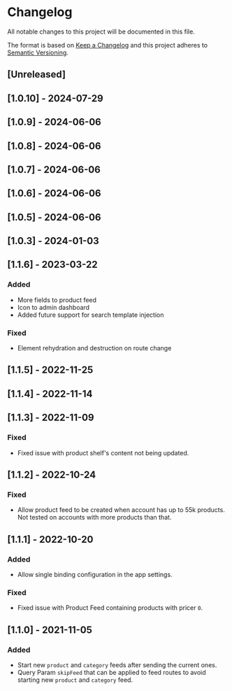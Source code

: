 # Changelog

All notable changes to this project will be documented in this file.

The format is based on [Keep a Changelog](http://keepachangelog.com/en/1.0.0/)
and this project adheres to [Semantic Versioning](http://semver.org/spec/v2.0.0.html).

## [Unreleased]

## [1.0.10] - 2024-07-29

## [1.0.9] - 2024-06-06

## [1.0.8] - 2024-06-06

## [1.0.7] - 2024-06-06

## [1.0.6] - 2024-06-06

## [1.0.5] - 2024-06-06

## [1.0.3] - 2024-01-03

## [1.1.6] - 2023-03-22

### Added

- More fields to product feed
- Icon to admin dashboard
- Added future support for search template injection

### Fixed

- Element rehydration and destruction on route change

## [1.1.5] - 2022-11-25

## [1.1.4] - 2022-11-14

## [1.1.3] - 2022-11-09

### Fixed

- Fixed issue with product shelf's content not being updated.

## [1.1.2] - 2022-10-24

### Fixed

- Allow product feed to be created when account has up to 55k products. Not tested on accounts with more products than that.

## [1.1.1] - 2022-10-20

### Added

- Allow single binding configuration in the app settings.

### Fixed

- Fixed issue with Product Feed containing products with pricer `0`.

## [1.1.0] - 2021-11-05

### Added

- Start new `product` and `category` feeds after sending the current ones.
- Query Param `skipFeed` that can be applied to feed routes to avoid starting new `product` and `category` feed.
